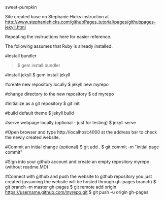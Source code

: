 sweet-pumpkin

Site created base on Stephanie Hicks instruction at http://www.stephaniehicks.com/githubPages_tutorial/pages/githubpages-jekyll.html 

Repeating the instructions here for easier reference.

The following assumes that Ruby is already installed.

#install bundler

>$ gem install bundler

#install jekyll 
$ gem install jekyll

#create new repository locally
$ jekyll new myrepo

#change directory to the new repository
$ cd myrepo

#initialize as a git repository
$ git init

#build default theme
$ jekyll build

#serve webpage locally (optional - just for testing)
$ jekyll serve

#Open browser and type http://localhost:4000 at the address bar to check the newly created website. 

#Commit an initial change (optional)
$ git add .
$ git commit -m "initial page commit"

#Sign into your github account and create an empty repository myrepo (without readme.MD)

#Connect with github and push the website to github repository you just created (assuming the website will be hosted through gh-pages branch)
$ git branch -m master gh-pages 
$ git remote add origin https://username.github.com/myrepo.git
$ git push -u origin gh-pages
